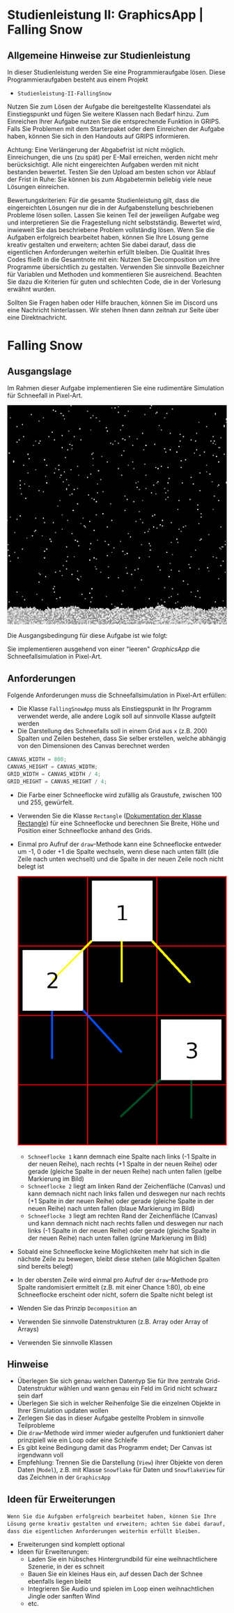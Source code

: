 # Studienleistung II: GraphicsApp | Falling Snow

## Allgemeine Hinweise zur Studienleistung
In dieser Studienleistung werden Sie eine Programmieraufgabe lösen.
Diese Programmieraufgaben besteht aus einem Projekt
* ```Studienleistung-II-FallingSnow```

Nutzen Sie zum Lösen der Aufgabe die bereitgestellte Klassendatei als Einstiegspunkt und fügen Sie weitere Klassen nach Bedarf hinzu.
Zum Einreichen Ihrer Aufgabe nutzen Sie die entsprechende Funktion in GRIPS.
Falls Sie Problemen mit dem Starterpaket oder dem Einreichen der Aufgabe haben, können Sie sich in den Handouts auf GRIPS informieren.

Achtung: Eine Verlängerung der Abgabefrist ist nicht möglich.
Einreichungen, die uns (zu spät) per E-Mail erreichen, werden nicht mehr berücksichtigt.
Alle nicht eingereichten Aufgaben werden mit nicht bestanden bewertet.
Testen Sie den Upload am besten schon vor Ablauf der Frist in Ruhe: Sie können bis zum Abgabetermin beliebig viele neue Lösungen einreichen.

Bewertungskriterien: Für die gesamte Studienleistung gilt, dass die eingereichten Lösungen nur die in der Aufgabenstellung beschriebenen Probleme lösen sollen.
Lassen Sie keinen Teil der jeweiligen Aufgabe weg und interpretieren Sie die Fragestellung nicht selbstständig.
Bewertet wird, inwieweit Sie das beschriebene Problem vollständig lösen.
Wenn Sie die Aufgaben erfolgreich bearbeitet haben, können Sie Ihre Lösung gerne kreativ gestalten und erweitern; achten Sie dabei darauf, dass die eigentlichen Anforderungen weiterhin erfüllt bleiben.
Die Qualität Ihres Codes fließt in die Gesamtnote mit ein: Nutzen Sie Decomposition um Ihre Programme übersichtlich zu gestalten.
Verwenden Sie sinnvolle Bezeichner für Variablen und Methoden und kommentieren Sie ausreichend.
Beachten Sie dazu die Kriterien für guten und schlechten Code, die in der Vorlesung erwähnt wurden.

Sollten Sie Fragen haben oder Hilfe brauchen, können Sie im Discord uns eine Nachricht hinterlassen.
Wir stehen Ihnen dann zeitnah zur Seite über eine Direktnachricht.

# Falling Snow

## Ausgangslage
Im Rahmen dieser Aufgabe implementieren Sie eine rudimentäre Simulation für Schneefall in Pixel-Art.

![Falling Snow](./docs/snowfall.png)

Die Ausgangsbedingung für diese Aufgabe ist wie folgt:

Sie implementieren ausgehend von einer "leeren" *GraphicsApp* die Schneefallsimulation in Pixel-Art.

## Anforderungen
Folgende Anforderungen muss die Schneefallsimulation in Pixel-Art erfüllen:

* Die Klasse `FallingSnowApp` muss als Einstiegspunkt in Ihr Programm verwendet werde, alle andere Logik soll auf sinnvolle Klasse aufgteilt werden
* Die Darstellung des Schneefalls soll in einem Grid aus `x` (z.B. 200) Spalten und Zeilen bestehen, dass Sie selber erstellen, welche abhängig von den Dimensionen des Canvas berechnet werden

```java
CANVAS_WIDTH = 800; 
CANVAS_HEIGHT = CANVAS_WIDTH;
GRID_WIDTH = CANVAS_WIDTH / 4;
GRID_HEIGHT = CANVAS_HEIGHT / 4;
```

* Die Farbe einer Schneeflocke wird zufällig als Graustufe, zwischen 100 und 255, gewürfelt.
* Verwenden Sie die Klasse `Rectangle` ([Dokumentation der Klasse Rectangle](https://oop-regensburg.github.io/GraphicsApp-Reborn-Library/html/classde_1_1ur_1_1mi_1_1oop_1_1graphics_1_1_rectangle.html)) für eine Schneeflocke und berechnen Sie Breite, Höhe und Position einer Schneeflocke anhand des Grids.  
* Einmal pro Aufruf der `draw`-Methode kann eine Schneeflocke entweder um -1, 0 oder +1 die Spalte wechseln, wenn diese nach unten fällt (die Zeile nach unten wechselt) und die Spalte in der neuen Zeile noch nicht belegt ist
  
  ![Möglichkeiten für Richtungen, in die eine Schneeflocke fallen kann](./docs/movement_directions.png)
  
  * `Schneeflocke 1` kann demnach eine Spalte nach links (-1 Spalte in der neuen Reihe), nach rechts (+1 Spalte in der neuen Reihe) oder gerade (gleiche Spalte in der neuen Reihe) nach unten fallen (gelbe Markierung im Bild)
  * `Schneeflocke 2` liegt am linken Rand der Zeichenfläche (Canvas) und kann demnach nicht nach links fallen und deswegen nur nach rechts (+1 Spalte in der neuen Reihe) oder gerade (gleiche Spalte in der neuen Reihe) nach unten fallen (blaue Markierung im Bild) 
  * `Schneeflocke 3` liegt am rechten Rand der Zeichenfläche (Canvas) und kann demnach nicht nach rechts fallen und deswegen nur nach links (-1 Spalte in der neuen Reihe) oder gerade (gleiche Spalte in der neuen Reihe) nach unten fallen (grüne Markierung im Bild)
* Sobald eine Schneeflocke keine Möglichkeiten mehr hat sich in die nächste Zeile zu bewegen, bleibt diese stehen (alle Möglichen Spalten sind bereits belegt) 
* In der obersten Zeile wird einmal pro Aufruf der `draw`-Methode pro Spalte randomisiert ermittelt (z.B. mit einer Chance 1:80), ob eine Schneeflocke erscheint oder nicht, sofern die Spalte nicht belegt ist
* Wenden Sie das Prinzip `Decomposition` an
* Verwenden Sie sinnvolle Datenstrukturen (z.B. Array oder Array of Arrays)
* Verwenden Sie sinnvolle Klassen

## Hinweise
* Überlegen Sie sich genau welchen Datentyp Sie für Ihre zentrale Grid-Datenstruktur wählen und wann genau ein Feld im Grid nicht schwarz sein darf
* Überlegen Sie sich in welcher Reihenfolge Sie die einzelnen Objekte in Ihrer Simulation updaten wollen
* Zerlegen Sie das in dieser Aufgabe gestellte Problem in sinnvolle Teilprobleme
* Die `draw`-Methode wird immer wieder aufgerufen und funktioniert daher prinzipiell wie ein Loop oder eine Schleife
* Es gibt keine Bedingung damit das Programm endet; Der Canvas ist irgendwann voll
* Empfehlung: Trennen Sie die Darstellung (`View`) ihrer Objekte von deren Daten (`Model`), z.B. mit Klasse `Snowflake` für Daten und `SnowflakeView` für das Zeichnen in der `GraphicsApp`

## Ideen für Erweiterungen
```Wenn Sie die Aufgaben erfolgreich bearbeitet haben, können Sie Ihre Lösung gerne kreativ gestalten und erweitern; achten Sie dabei darauf, dass die eigentlichen Anforderungen weiterhin erfüllt bleiben.```
* Erweiterungen sind komplett optional
* Ideen für Erweiterungen:
  * Laden Sie ein hübsches Hintergrundbild für eine weihnachtlichere Szenerie, in der es schneit
  * Bauen Sie ein kleines Haus ein, auf dessen Dach der Schnee ebenfalls liegen bleibt
  * Integrieren Sie Audio und spielen im Loop einen weihnachtlichen Jingle oder sanften Wind
  * etc.
